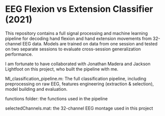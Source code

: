 # EEG Flexion vs Extension Classifier (2021)

This repository contains a full signal processing and machine learning pipeline for decoding hand flexion and hand extension movements from 32-channel EEG data. Models are trained on data from one session and tested on two separate sessions to evaluate cross-session generalization performance.

I am fortunate to have collaborated with Jonathan Madera and Jackson Lightfoot on this project, who built the pipeline with me. 

MI_classification_pipeline.m: The full classification pipeline, including preprocessing on raw EEG, features engineering (extraction & selection), model building and evaluation. 

functions folder: the functions used in the pipeline

selectedChannels.mat: the 32-channel EEG montage used in this project
